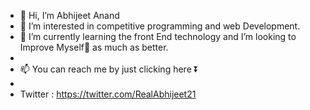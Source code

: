 - 👋 Hi, I’m Abhijeet Anand 
- 👀 I’m interested in competitive programming and web Development.
- 🌱 I’m currently learning the front End technology and I’m looking to Improve Myself💞️ as much as better.
-  
- 📫 You can reach me by just clicking here ⏬
- 
- Twitter : https://twitter.com/RealAbhijeet21

<!---
  Note : 💬 Text me on twitter to contact me.
--->
